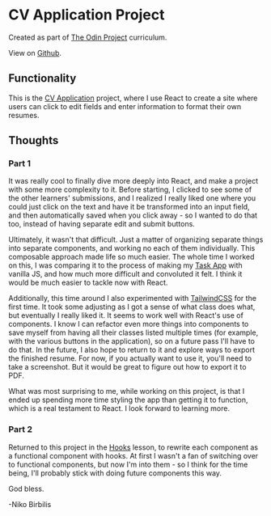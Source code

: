 # CV Application Project

Created as part of [The Odin Project](https://www.theodinproject.com) curriculum.

View on [Github](https://github.com/harmolipi/cv-project).

## Functionality

This is the [CV Application](https://www.theodinproject.com/paths/full-stack-ruby-on-rails/courses/javascript/lessons/cv-application) project, where I use React to create a site where users can click to edit fields and enter information to format their own resumes.

## Thoughts

### Part 1

It was really cool to finally dive more deeply into React, and make a project with some more complexity to it. Before starting, I clicked to see some of the other learners' submissions, and I realized I really liked one where you could just click on the text and have it be transformed into an input field, and then automatically saved when you click away - so I wanted to do that too, instead of having separate edit and submit buttons.

Ultimately, it wasn't that difficult. Just a matter of organizing separate things into separate components, and working no each of them individually. This composable approach made life so much easier. The whole time I worked on this, I was comparing it to the process of making my [Task App](https://github.com/harmolipi/task-app) with vanilla JS, and how much more difficult and convoluted it felt. I think it would be much easier to tackle now with React.

Additionally, this time around I also experimented with [TailwindCSS](https://tailwindcss.com/) for the first time. It took some adjusting as I got a sense of what class does what, but eventually I really liked it. It seems to work well with React's use of components. I know I can refactor even more things into components to save myself from having all their classes listed multiple times (for example, with the various buttons in the application), so on a future pass I'll have to do that. In the future, I also hope to return to it and explore ways to export the finished resume. For now, if you actually want to use it, you'll need to take a screenshot. But it would be great to figure out how to export it to PDF.

What was most surprising to me, while working on this project, is that I ended up spending more time styling the app than getting it to function, which is a real testament to React. I look forward to learning more.

### Part 2

Returned to this project in the [Hooks](https://www.theodinproject.com/paths/full-stack-ruby-on-rails/courses/javascript/lessons/hooks) lesson, to rewrite each component as a functional component with hooks. At first I wasn't a fan of switching over to functional components, but now I'm into them - so I think for the time being, I'll probably stick with doing future components this way.

God bless.

-Niko Birbilis
